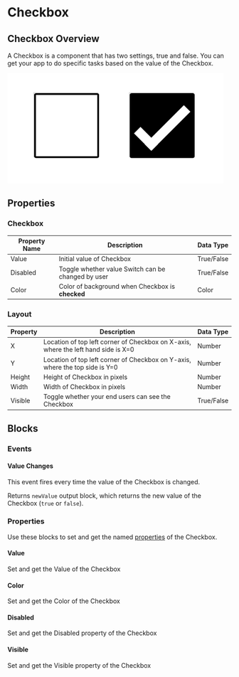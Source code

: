 # Checkbox

## Checkbox Overview​ <a href="#switch-overview" id="switch-overview"></a>

A Checkbox is a component that has two settings, true and false. You can get your app to do specific tasks based on the value of the Checkbox.

![Examples of uncheck and checked Checkboxes](<.gitbook/assets/Screen Shot 2022-05-04 at 10.56.57 AM.png>)

## Properties <a href="#getting-started" id="getting-started"></a>

### Checkbox

| Property Name | Description                                        | Data Type  |
| ------------- | -------------------------------------------------- | ---------- |
| Value         | Initial value of Checkbox                          | True/False |
| Disabled      | Toggle whether value Switch can be changed by user | True/False |
| Color         | Color of background when Checkbox is **checked**   | Color      |

### Layout

| Property | Description                                                                        | Data Type  |
| -------- | ---------------------------------------------------------------------------------- | ---------- |
| X        | Location of top left corner of Checkbox on X-axis, where the left hand side is X=0 | Number     |
| Y        | Location of top left corner of Checkbox on Y-axis, where the top side is Y=0       | Number     |
| Height   | Height of Checkbox in pixels                                                       | Number     |
| Width    | Width of Checkbox in pixels                                                        | Number     |
| Visible  | Toggle whether your end users can see the Checkbox                                 | True/False |

## Blocks <a href="#events" id="events"></a>

### Events&#x20;

#### Value Changes

This event fires every time the value of the Checkbox is changed.

Returns `newValue` output block, which returns the new value of the Checkbox (`true` or `false`).

### Properties

Use these blocks to set and get the named [properties](checkbox.md#getting-started) of the Checkbox.

#### Value&#x20;

Set and get the Value of the Checkbox

#### Color&#x20;

Set and get the Color of the Checkbox

#### Disabled&#x20;

Set and get the Disabled property of the Checkbox

#### Visible&#x20;

Set and get the Visible property of the Checkbox
